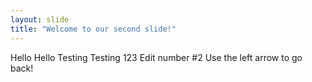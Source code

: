 ```yaml
---
layout: slide
title: "Welcome to our second slide!"
---
```

Hello Hello Testing Testing 123
Edit number #2
Use the left arrow to go back!
